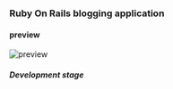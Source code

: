 ### Ruby On Rails blogging application

#### preview
![preview](https://i.ibb.co/R0TFpMb/Screenshot-2020-03-09-at-9-43-38-PM.png)


##### Development stage 